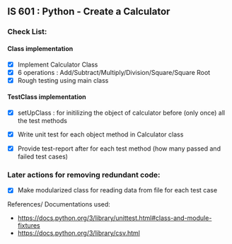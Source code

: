 ## IS 601 : Python - Create a Calculator

### Check List:

#### Class implementation
- [X] Implement Calculator Class 
- [X] 6 operations : Add/Subtract/Multiply/Division/Square/Square Root 
- [X] Rough testing using main class

#### TestClass implementation
- [X] setUpClass : for initilizing the object of calculator before (only once) all the test methods
- [X] Write unit test for each object method in Calculator class
- [X] Provide test-report after for each test method (how many passed and failed test cases)



### Later actions for removing redundant code:
- [X] Make modularized class for reading data from file for each test case

References/ Documentations used:
- https://docs.python.org/3/library/unittest.html#class-and-module-fixtures
- https://docs.python.org/3/library/csv.html